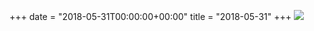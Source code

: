 +++
date = "2018-05-31T00:00:00+00:00"
title = "2018-05-31"
+++
<img class="img-fluid" src="/2018-05-31.jpg" />
